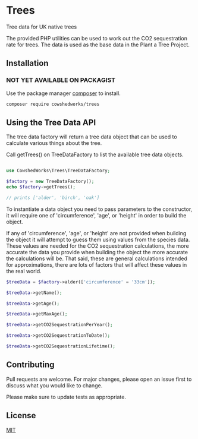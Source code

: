 # Trees

Tree data for UK native trees

The provided PHP utilities can be used to work out the CO2 sequestration rate for trees. The data is used as the base data in the Plant a Tree Project.

## Installation

### NOT YET AVAILABLE ON PACKAGIST

Use the package manager [composer](https://getcomposer.org/) to install.

```bash
composer require cowshedworks/trees
```

## Using the Tree Data API

The tree data factory will return a tree data object that can be used to calculate various things about the tree.

Call getTrees() on TreeDataFactory to list the available tree data objects.

```PHP

use CowshedWorks\Trees\TreeDataFactory;

$factory = new TreeDataFactory();
echo $factory->getTrees();

// prints ['alder', 'birch', 'oak']
```

To instantiate a data object you need to pass parameters to the constructor, it will require one of 'circumference', 'age', or 'height' in order to build the object.

If any of 'circumference', 'age', or 'height' are not provided when building the object it will attempt to guess them using values from the species data. These values are needed for the CO2 sequestration calculations, the more accurate the data you provide when building the object the more accurate the calculations will be. That said, these are general calculations intended for approximations, there are lots of factors that will affect these values in the real world.

```PHP
$treeData = $factory->alder(['circumference' = '33cm']);

$treeData->getName();

$treeData->getAge();

$treeData->getMaxAge();

$treeData->getCO2SequestrationPerYear();

$treeData->getCO2SequestrationToDate();

$treeData->getCO2SequestrationLifetime();
```


## Contributing
Pull requests are welcome. For major changes, please open an issue first to discuss what you would like to change.

Please make sure to update tests as appropriate.

## License
[MIT](https://choosealicense.com/licenses/mit/)
